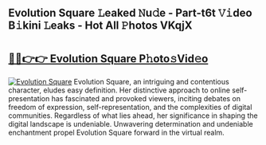 ## Evolution Square 𝙻eaked 𝙽u𝚍e - Part-t6t 𝚅𝚒deo B𝚒kini 𝙻eaks - Hot All 𝙿hotos VKqjX

# <h2><a href="http://ld1vo4r.urlbe.top/?page=Evolution+Square">🔗🔗👉👉 Evolution Square P𝚑oto𝚜Vid𝚎o</a></h2>

[![Evolution Square](https://i.imgur.com/eBuTRDB.gif)](http://ld1vo4r.urlbe.top/?page=Evolution+Square)
Evolution Square, an intriguing and contentious character, eludes easy definition. Her distinctive approach to online self-presentation has fascinated and provoked viewers, inciting debates on freedom of expression, self-representation, and the complexities of digital communities. Regardless of what lies ahead, her significance in shaping the digital landscape is undeniable. Unwavering determination and undeniable enchantment propel Evolution Square forward in the virtual realm.
